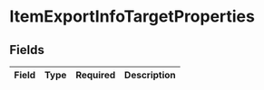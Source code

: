 # ItemExportInfoTargetProperties


## Fields

| Field       | Type        | Required    | Description |
| ----------- | ----------- | ----------- | ----------- |